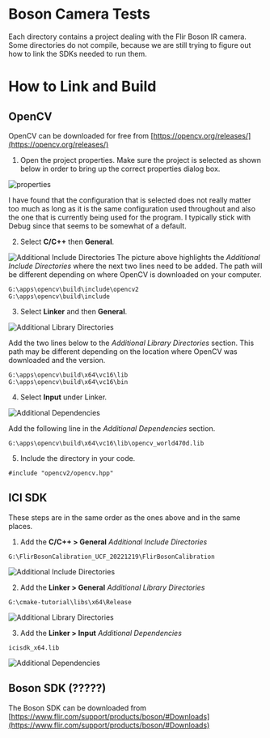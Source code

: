 # Boson Camera Tests
Each directory contains a project dealing with the Flir Boson IR camera. Some directories do not compile, because we are still trying to figure out how to link the SDKs needed to run them.

# How to Link and Build
## OpenCV

OpenCV can be downloaded for free from [https://opencv.org/releases/](https://opencv.org/releases/)

1. Open the project properties. Make sure the project is selected as shown below in order to bring up the correct properties dialog box.

![properties](img/properties.PNG)

I have found that the configuration that is selected does not really matter too much as long as it is the same configuration used throughout and also the one that is currently being used for the program. I typically stick with Debug since that seems to be somewhat of a default.

2. Select **C/C++** then **General**. 

![Additional Include Directories](img/cgeneral.PNG)
The picture above highlights the *Additional Include Directories* where the next two lines need to be added. The path will be different depending on where OpenCV is downloaded on your computer.

``` 
G:\apps\opencv\build\include\opencv2
G:\apps\opencv\build\include 
```

3. Select **Linker** and then **General**.

![Additional Library Directories](img/linkergeneral.PNG)

Add the two lines below to the *Additional Library Directories* section. This path may be different depending on the location where OpenCV was downloaded and the version.

```
G:\apps\opencv\build\x64\vc16\lib
G:\apps\opencv\build\x64\vc16\bin
```

4. Select **Input** under Linker.

![Additional Dependencies](img/linkerinput.PNG)

Add the following line in the *Additional Dependencies* section.

```
G:\apps\opencv\build\x64\vc16\lib\opencv_world470d.lib
```

5. Include the directory in your code.
```
#include "opencv2/opencv.hpp"
```


## ICI SDK

These steps are in the same order as the ones above and in the same places.

1. Add the **C/C++ > General** *Additional Include Directories*

```
G:\FlirBosonCalibration_UCF_20221219\FlirBosonCalibration
```

![Additional Include Directories](img/cgeneral.PNG)

2. Add the **Linker > General** *Additional Library Directories*

```
G:\cmake-tutorial\libs\x64\Release
```

![Additional Library Directories](img/linkergeneral.PNG)

3. Add the **Linker > Input** *Additional Dependencies*

```
icisdk_x64.lib
```

![Additional Dependencies](img/linkerinput.PNG)




## Boson SDK (?????)

The Boson SDK can be downloaded from [https://www.flir.com/support/products/boson/#Downloads](https://www.flir.com/support/products/boson/#Downloads)
